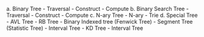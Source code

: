 a. Binary Tree
	- Traversal
	- Construct
	- Compute
b. Binary Search Tree
	- Traversal
	- Construct
	- Compute
c. N-ary Tree
	- N-ary
	- Trie
d. Special Tree
	- AVL Tree
	- RB Tree
	- Binary Indexed tree (Fenwick Tree)
	- Segment Tree (Statistic Tree)
	- Interval Tree
	- KD Tree
	- Interval Tree
